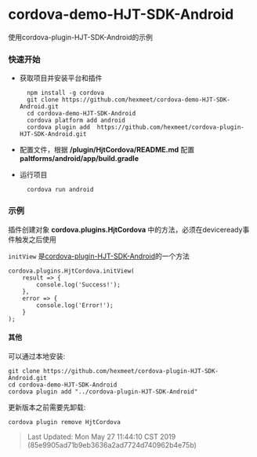 
# cordova-demo-HJT-SDK-Android
使用cordova-plugin-HJT-SDK-Android的示例

### 快速开始
- 获取项目并安装平台和插件
        
        npm install -g cordova
        git clone https://github.com/hexmeet/cordova-demo-HJT-SDK-Android.git
        cd cordova-demo-HJT-SDK-Android
        cordova platform add android
        cordova plugin add  https://github.com/hexmeet/cordova-plugin-HJT-SDK-Android.git
        
- 配置文件，根据 **/plugin/HjtCordova/README.md** 配置 **paltforms/android/app/build.gradle**
- 运行项目

        cordova run android

### 示例
插件创建对象 **cordova.plugins.HjtCordova** 中的方法，必须在deviceready事件触发之后使用

 `initView` 是[cordova-plugin-HJT-SDK-Android](https://github.com/hexmeet/cordova-plugin-HJT-SDK-Android)的一个方法

    cordova.plugins.HjtCordova.initView(
        result => {
            console.log('Success!');
        },
        error => {
            console.log('Error!');
        }
    );


#### 其他
可以通过本地安装:

    git clone https://github.com/hexmeet/cordova-plugin-HJT-SDK-Android.git
    cd cordova-demo-HJT-SDK-Android
    cordova plugin add "../cordova-plugin-HJT-SDK-Android"
更新版本之前需要先卸载:

    cordova plugin remove HjtCordova
    
> Last Updated: Mon May 27 11:44:10 CST 2019 (85e9905ad71b9eb3636a2ad7724d740962b4e75b)
